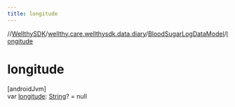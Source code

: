 ```yaml
---
title: longitude
---
```

//[WellthySDK](../../../index.html)/[wellthy.care.wellthysdk.data.diary](../index.html)/[BloodSugarLogDataModel](index.html)/[longitude](longitude.html)



# longitude



[androidJvm]\
var [longitude](longitude.html): [String](https://kotlinlang.org/api/latest/jvm/stdlib/kotlin/-string/index.html)? = null




